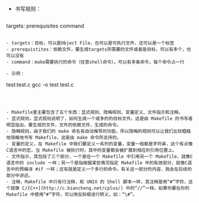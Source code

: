 - 书写规则：

  ```makefile
targets: prerequisites
  	command
  ```
  
  - targets：目标，可以是Object File，也可以是可执行文件，还可以是一个标签
  - prerequistites：依赖文件，要生成targets所需要的文件或者是目标，可以有多个，也可以没有
  - command：make需要执行的命令（任意shell命令）。可以有多条命令，每个命令占一行
  
- 示例：

  ```
  test:test.c
  	gcc -o test test.c
  ```

  

- Makefile里主要包含了五个东西：显式规则、隐晦规则、变量定义、文件指示和注释。
  - 显式规则，显式规则说明了，如何生成一个或多的的目标文件。这是由 Makefile 的书写者明显指出，要生成的文件，文件的依赖文件，生成的命令。
  - 隐晦规则，由于我们的 make 命名有自动推导的功能，所以隐晦的规则可以让我们比较粗糙地简略地书写 Makefile，这是由 make 命令所支持的。
  - 变量的定义，在 Makefile 中我们要定义一系列的变量，变量一般都是字符串，这个有点像C语言中的宏，当 Makefile 被执行时，其中的变量都会被扩展到相应的引用位置上。
  - 文件指示，其包括了三个部分，一个是在一个 Makefile 中引用另一个 Makefile，就像C语言中的 include 一样；另一个是指根据某些情况指定 Makefile 中的有效部分，就像C语言中的预编译 #if 一样；还有就是定义一个多行的命令。有关这一部分的内容，我会在后续的部分中讲述。
  - 注释，Makefile 中只有行注释，和 UNIX 的 Shell 脚本一样，其注释是用“#”字符，这个就像 C/[C++](http://c.biancheng.net/cplus/) 中的“//”一样。如果你要在你的 Makefile 中使用“#”字符，可以用反斜框进行转义，如：“\#”。